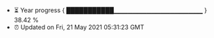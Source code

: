 - ⏳ Year progress { ███████████▁▁▁▁▁▁▁▁▁▁▁▁▁▁▁▁▁▁▁ } 38.42 %
- ⏰ Updated on Fri, 21 May 2021 05:31:23 GMT

